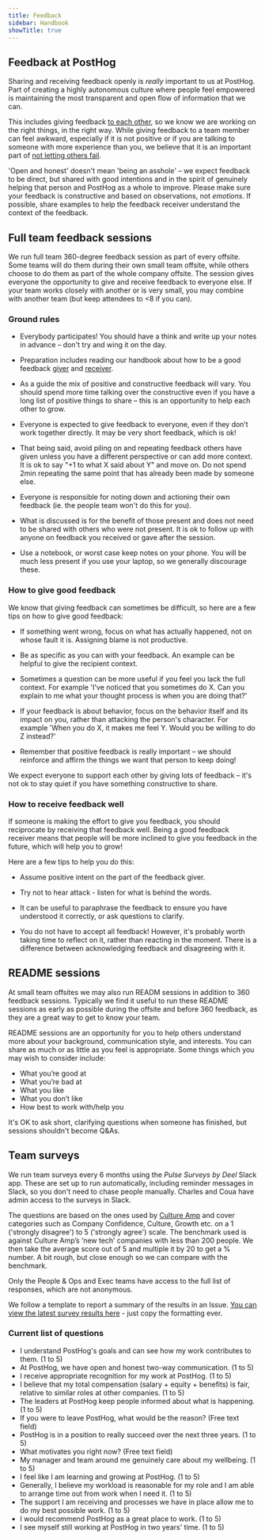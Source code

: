 ```yaml
---
title: Feedback
sidebar: Handbook
showTitle: true
---
```


## Feedback at PostHog

Sharing and receiving feedback openly is _really_ important to us at PostHog. Part of creating a highly autonomous culture where people feel empowered is maintaining the most transparent and open flow of information that we can. 

This includes giving feedback [to each other](/handbook/values#4-trust-and-feedback-over-process), so we know we are working on the right things, in the right way. While giving feedback to a team member can feel awkward, especially if it is not positive or if you are talking to someone with more experience than you, we believe that it is an important part of [not letting others fail](/handbook/company/culture#dont-let-others-fail). 

'Open and honest' doesn't mean 'being an asshole' – we expect feedback to be direct, but shared with good intentions and in the spirit of genuinely helping that person and PostHog as a whole to improve. Please make sure your feedback is constructive and based on observations, not _emotions_. If possible, share examples to help the feedback receiver understand the context of the feedback. 

## Full team feedback sessions

We run full team 360-degree feedback session as part of every offsite. Some teams will do them during their own small team offsite, while others choose to do them as part of the whole company offsite. The session gives everyone the opportunity to give and receive feedback to everyone else. If your team works closely with another or is very small, you may combine with another team (but keep attendees to <8 if you can).

### Ground rules
- Everybody participates! You should have a think and write up your notes in advance – don't try and wing it on the day.

- Preparation includes reading our handbook about how to be a good feedback [giver](/handbook/people/feedback#how-to-give-good-feedback) and [receiver](/handbook/people/feedback#how-to-receive-feedback-well).

- As a guide the mix of positive and constructive feedback will vary. You should spend more time talking over the constructive even if you have a long list of positive things to share – this is an opportunity to help each other to grow. 

- Everyone is  expected to give feedback to everyone, even if they don’t work together directly. It may be very short feedback, which is ok! 

- That being said, avoid piling on and repeating feedback others have given unless you have a different perspective or can add more context. It is ok to say "+1 to what X said about Y" and move on. Do not spend 2min repeating the same point that has already been made by someone else. 

- Everyone is responsible for noting down and actioning their own feedback (ie. the people team won't do this for you).

- What is discussed is for the benefit of those present and does not need to be shared with others who were not present. It is ok to follow up with anyone on feedback you received or gave after the session.

- Use a notebook, or worst case keep notes on your phone. You will be much less present if you use your laptop, so we generally discourage these. 

### How to give good feedback

We know that giving feedback can sometimes be difficult, so here are a few tips on how to give good feedback:

- If something went wrong, focus on what has actually happened, not on whose fault it is. Assigning blame is not productive. 

- Be as specific as you can with your feedback. An example can be helpful to give the recipient context. 

- Sometimes a question can be more useful if you feel you lack the full context. For example 'I've noticed that you sometimes do X. Can you explain to me what your thought process is when you are doing that?' 

- If your feedback is about behavior, focus on the behavior itself and its impact on you, rather than attacking the person's character. For example 'When you do X, it makes me feel Y. Would you be willing to do Z instead?'

- Remember that positive feedback is really important – we should reinforce and affirm the things we want that person to keep doing!

We expect everyone to support each other by giving lots of feedback – it's not ok to stay quiet if you have something constructive to share. 

### How to receive feedback well

If someone is making the effort to give you feedback, you should reciprocate by receiving that feedback well. Being a good feedback receiver means that people will be more inclined to give you feedback in the future, which will help you to grow!

Here are a few tips to help you do this:

- Assume positive intent on the part of the feedback giver.
 
- Try not to hear attack - listen for what is behind the words.

- It can be useful to paraphrase the feedback to ensure you have understood it correctly, or ask questions to clarify. 

- You do not have to accept all feedback! However, it's probably worth taking time to reflect on it, rather than reacting in the moment. There is a difference between acknowledging feedback and disagreeing with it.

## README sessions

At small team offsites we may also run READM sessions in addition to 360 feedback sessions. Typically we find it useful to run these README sessions as early as possible during the offsite and before 360 feedback, as they are a great way to get to know your team. 

README sessions are an opportunity for you to help others understand more about your background, communication style, and interests. You can share as much or as little as you feel is appropriate. Some things which you may wish to consider include:

- What you’re good at
- What you’re bad at
- What you like
- What you don’t like
- How best to work with/help you

It's OK to ask short, clarifying questions when someone has finished, but sessions shouldn't become Q&As. 

## Team surveys

We run team surveys every 6 months using the _Pulse Surveys by Deel_ Slack app. These are set up to run automatically, including reminder messages in Slack, so you don't need to chase people manually. Charles and Coua have admin access to the surveys in Slack. 

The questions are based on the ones used by [Culture Amp](https://www.cultureamp.com/) and cover categories such as Company Confidence, Culture, Growth etc. on a 1 ('strongly disagree') to 5 ('strongly agree') scale. The benchmark used is against Culture Amp’s ‘new tech’ companies with less than 200 people. We then take the average score out of 5 and multiple it by 20 to get a % number. A bit rough, but close enough so we can compare with the benchmark.

Only the People & Ops and Exec teams have access to the full list of responses, which are not anonymous. 

We follow a template to report a summary of the results in an Issue. [You can view the latest survey results here](https://github.com/PostHog/company-internal/issues/1390) - just copy the formatting ever.  

### Current list of questions

- I understand PostHog's goals and can see how my work contributes to them. (1 to 5)
- At PostHog, we have open and honest two-way communication. (1 to 5)
- I receive appropriate recognition for my work at PostHog. (1 to 5)
- I believe that my total compensation (salary + equity + benefits) is fair, relative to similar roles at other companies. (1 to 5)
- The leaders at PostHog keep people informed about what is happening. (1 to 5)
- If you were to leave PostHog, what would be the reason? (Free text field)
- PostHog is in a position to really succeed over the next three years. (1 to 5)
- What motivates you right now? (Free text field)
- My manager and team around me genuinely care about my wellbeing. (1 to 5)
- I feel like I am learning and growing at PostHog. (1 to 5)
- Generally, I believe my workload is reasonable for my role and I am able to arrange time out from work when I need it. (1 to 5)
- The support I am receiving and processes we have in place allow me to do my best possible work. (1 to 5)
- I would recommend PostHog as a great place to work. (1 to 5)
- I see myself still working at PostHog in two years' time. (1 to 5)
